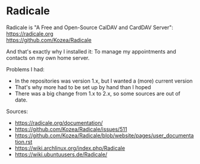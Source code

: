 # Radicale
Radicale is "A Free and Open-Source CalDAV and CardDAV Server":  
https://radicale.org  
https://github.com/Kozea/Radicale  

And that's exactly why I installed it: To manage my appointments and contacts on my own home server.

Problems I had:
* In the repositories was version 1.x, but I wanted a (more) current version
* That's why more had to be set up by hand than I hoped
* There was a big change from 1.x to 2.x, so some sources are out of date.

Sources:
* https://radicale.org/documentation/ 
* https://github.com/Kozea/Radicale/issues/511
* https://github.com/Kozea/Radicale/blob/website/pages/user_documentation.rst
* https://wiki.archlinux.org/index.php/Radicale
* https://wiki.ubuntuusers.de/Radicale/
